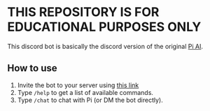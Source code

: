 # THIS REPOSITORY IS FOR EDUCATIONAL PURPOSES ONLY

This discord bot is basically the discord version of the original [Pi AI](https://pi.ai/).

## How to use
1. Invite the bot to your server using [this link](https://discord.com/oauth2/authorize?client_id=1110266304709021847&permissions=2048&scope=bot%20applications.commands)
2. Type `/help` to get a list of available commands.
3. Type `/chat` to chat with Pi (or DM the bot directly).
